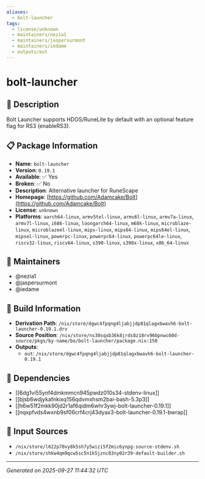```yaml
---
aliases:
  - bolt-launcher
tags:
  - license/unknown
  - maintainers/nezia1
  - maintainers/jaspersurmont
  - maintainers/iedame
  - outputs/out
---
```


# bolt-launcher

## 📝 Description

Bolt Launcher supports HDOS/RuneLite by default with an optional feature flag for RS3 (enableRS3).


## 📋 Package Information

- **Name**: `bolt-launcher`
- **Version**: `0.19.1`
- **Available**: ✅ Yes
- **Broken**: ✅ No
- **Description**: Alternative launcher for RuneScape
- **Homepage**: [https://github.com/Adamcake/Bolt](https://github.com/Adamcake/Bolt)
- **License**: `unknown`
- **Platforms**: `aarch64-linux`, `armv5tel-linux`, `armv6l-linux`, `armv7a-linux`, `armv7l-linux`, `i686-linux`, `loongarch64-linux`, `m68k-linux`, `microblaze-linux`, `microblazeel-linux`, `mips-linux`, `mips64-linux`, `mips64el-linux`, `mipsel-linux`, `powerpc-linux`, `powerpc64-linux`, `powerpc64le-linux`, `riscv32-linux`, `riscv64-linux`, `s390-linux`, `s390x-linux`, `x86_64-linux`
## 👥 Maintainers

- @nezia1
- @jaspersurmont
- @iedame


## 🔧 Build Information

- **Derivation Path**: `/nix/store/dgwc4fpqng4ljabjjdp81qlagxbwavh6-bolt-launcher-0.19.1.drv`
- **Source Position**: `/nix/store/ns30sqxb36k8jrds8z18rv96bpnwc60d-source/pkgs/by-name/bo/bolt-launcher/package.nix:150`
- **Outputs**:
  - `out`:  `/nix/store/dgwc4fpqng4ljabjjdp81qlagxbwavh6-bolt-launcher-0.19.1`

## 🔗 Dependencies

- [[6dg1vi55ynf4dmkmmcn945pwdz010s34-stdenv-linux]]
- [[bjsb6wdjykafnkixq156qdvmxhsm2bai-bash-5.3p3]]
- [[h6w51f2mkk90jd2r1af6qidm6whr3ywj-bolt-launcher-0.19.1]]
- [[nqxpfvds4wxnb9sf06crf4crj43dyax3-bolt-launcher-0.19.1-bwrap]]

## 📁 Input Sources

- `/nix/store/l622p70vy8k5sh7y5wizi5f2mic6ynpg-source-stdenv.sh`
- `/nix/store/shkw4qm9qcw5sc5n1k5jznc83ny02r39-default-builder.sh`

---
*Generated on 2025-09-27 11:44:32 UTC*
